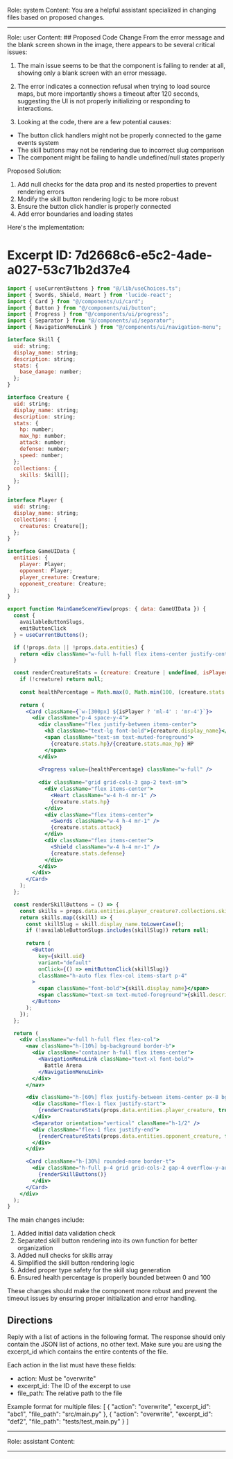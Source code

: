 Role: system
Content: You are a helpful assistant specialized in changing files based on proposed changes.
__________________
Role: user
Content: ## Proposed Code Change
From the error message and the blank screen shown in the image, there appears to be several critical issues:

1. The main issue seems to be that the component is failing to render at all, showing only a blank screen with an error message.

2. The error indicates a connection refusal when trying to load source maps, but more importantly shows a timeout after 120 seconds, suggesting the UI is not properly initializing or responding to interactions.

3. Looking at the code, there are a few potential causes:
- The button click handlers might not be properly connected to the game events system
- The skill buttons may not be rendering due to incorrect slug comparison
- The component might be failing to handle undefined/null states properly

Proposed Solution:

1. Add null checks for the data prop and its nested properties to prevent rendering errors
2. Modify the skill button rendering logic to be more robust
3. Ensure the button click handler is properly connected
4. Add error boundaries and loading states

Here's the implementation:

# Excerpt ID: 7d2668c6-e5c2-4ade-a027-53c71b2d37e4
```jsx main_game/templates/MainGameScene.tsx
import { useCurrentButtons } from "@/lib/useChoices.ts";
import { Swords, Shield, Heart } from 'lucide-react';
import { Card } from "@/components/ui/card";
import { Button } from "@/components/ui/button";
import { Progress } from "@/components/ui/progress";
import { Separator } from "@/components/ui/separator";
import { NavigationMenuLink } from "@/components/ui/navigation-menu";

interface Skill {
  uid: string;
  display_name: string;
  description: string;
  stats: {
    base_damage: number;
  };
}

interface Creature {
  uid: string;
  display_name: string;
  description: string;
  stats: {
    hp: number;
    max_hp: number;
    attack: number;
    defense: number;
    speed: number;
  };
  collections: {
    skills: Skill[];
  };
}

interface Player {
  uid: string;
  display_name: string;
  collections: {
    creatures: Creature[];
  };
}

interface GameUIData {
  entities: {
    player: Player;
    opponent: Player;
    player_creature: Creature;
    opponent_creature: Creature;
  };
}

export function MainGameSceneView(props: { data: GameUIData }) {
  const {
    availableButtonSlugs,
    emitButtonClick
  } = useCurrentButtons();

  if (!props.data || !props.data.entities) {
    return <div className="w-full h-full flex items-center justify-center">Loading...</div>;
  }

  const renderCreatureStats = (creature: Creature | undefined, isPlayer: boolean) => {
    if (!creature) return null;
    
    const healthPercentage = Math.max(0, Math.min(100, (creature.stats.hp / creature.stats.max_hp) * 100));
    
    return (
      <Card className={`w-[300px] ${isPlayer ? 'ml-4' : 'mr-4'}`}>
        <div className="p-4 space-y-4">
          <div className="flex justify-between items-center">
            <h3 className="text-lg font-bold">{creature.display_name}</h3>
            <span className="text-sm text-muted-foreground">
              {creature.stats.hp}/{creature.stats.max_hp} HP
            </span>
          </div>
          
          <Progress value={healthPercentage} className="w-full" />
          
          <div className="grid grid-cols-3 gap-2 text-sm">
            <div className="flex items-center">
              <Heart className="w-4 h-4 mr-1" />
              {creature.stats.hp}
            </div>
            <div className="flex items-center">
              <Swords className="w-4 h-4 mr-1" />
              {creature.stats.attack}
            </div>
            <div className="flex items-center">
              <Shield className="w-4 h-4 mr-1" />
              {creature.stats.defense}
            </div>
          </div>
        </div>
      </Card>
    );
  };

  const renderSkillButtons = () => {
    const skills = props.data.entities.player_creature?.collections.skills || [];
    return skills.map((skill) => {
      const skillSlug = skill.display_name.toLowerCase();
      if (!availableButtonSlugs.includes(skillSlug)) return null;
      
      return (
        <Button
          key={skill.uid}
          variant="default"
          onClick={() => emitButtonClick(skillSlug)}
          className="h-auto flex flex-col items-start p-4"
        >
          <span className="font-bold">{skill.display_name}</span>
          <span className="text-sm text-muted-foreground">{skill.description}</span>
        </Button>
      );
    });
  };

  return (
    <div className="w-full h-full flex flex-col">
      <nav className="h-[10%] bg-background border-b">
        <div className="container h-full flex items-center">
          <NavigationMenuLink className="text-xl font-bold">
            Battle Arena
          </NavigationMenuLink>
        </div>
      </nav>

      <div className="h-[60%] flex justify-between items-center px-8 bg-muted/50">
        <div className="flex-1 flex justify-start">
          {renderCreatureStats(props.data.entities.player_creature, true)}
        </div>
        <Separator orientation="vertical" className="h-1/2" />
        <div className="flex-1 flex justify-end">
          {renderCreatureStats(props.data.entities.opponent_creature, false)}
        </div>
      </div>

      <Card className="h-[30%] rounded-none border-t">
        <div className="h-full p-4 grid grid-cols-2 gap-4 overflow-y-auto">
          {renderSkillButtons()}
        </div>
      </Card>
    </div>
  );
}
```

The main changes include:
1. Added initial data validation check
2. Separated skill button rendering into its own function for better organization
3. Added null checks for skills array
4. Simplified the skill button rendering logic
5. Added proper type safety for the skill slug generation
6. Ensured health percentage is properly bounded between 0 and 100

These changes should make the component more robust and prevent the timeout issues by ensuring proper initialization and error handling.

## Directions
Reply with a list of actions in the following format. The response should only contain the JSON list of actions, no other text.
Make sure you are using the excerpt_id which contains the entire contents of the file.

Each action in the list must have these fields:
- action: Must be "overwrite"
- excerpt_id: The ID of the excerpt to use
- file_path: The relative path to the file

Example format for multiple files:
[
    {
        "action": "overwrite",
        "excerpt_id": "abc1",
        "file_path": "src/main.py"
    },
    {
        "action": "overwrite",
        "excerpt_id": "def2",
        "file_path": "tests/test_main.py"
    }
]
__________________
Role: assistant
Content: 
__________________
